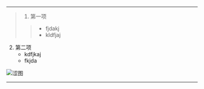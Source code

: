 *******************************

>1. 第一项
 >>   * fjdakj
 >>   * kldfjaj  
2. 第二项
    *  kdfjkaj
    * fkjda

![涩图](https://djdqfff.github.io/HTMLPage/1598066062710.png)
******************************

